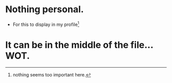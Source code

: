 # Nothing personal.
- For this to display in my profile[^1]

[^1]: nothing seems too important here.

# It can be in the middle of the file... WOT.
